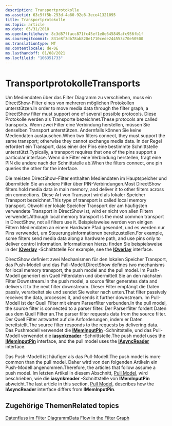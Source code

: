 ```yaml
---
description: Transportprotokolle
ms.assetid: 63c5ff5b-293d-4a80-92e8-3ece41321095
title: Transportprotokolle
ms.topic: article
ms.date: 05/31/2018
ms.openlocfilehash: 8c3d87ffacc871fc45ef1e8e645849afc956fb1f
ms.sourcegitcommit: 831e8f3db78ab820e1710cede244553c70e50500
ms.translationtype: MT
ms.contentlocale: de-DE
ms.lasthandoff: 01/08/2021
ms.locfileid: "106351733"
---
```

# <a name="transports"></a><span data-ttu-id="8eb4c-103">Transportprotokolle</span><span class="sxs-lookup"><span data-stu-id="8eb4c-103">Transports</span></span>

<span data-ttu-id="8eb4c-104">Um Mediendaten über das Filter Diagramm zu verschieben, muss ein DirectShow-Filter eines von mehreren möglichen Protokollen unterstützen.</span><span class="sxs-lookup"><span data-stu-id="8eb4c-104">In order to move media data through the filter graph, a DirectShow filter must support one of several possible protocols.</span></span> <span data-ttu-id="8eb4c-105">Diese Protokolle werden als Transporte bezeichnet.</span><span class="sxs-lookup"><span data-stu-id="8eb4c-105">These protocols are called transports.</span></span> <span data-ttu-id="8eb4c-106">Wenn zwei Filter eine Verbindung herstellen, müssen Sie denselben Transport unterstützen. Andernfalls können Sie keine Mediendaten austauschen.</span><span class="sxs-lookup"><span data-stu-id="8eb4c-106">When two filters connect, they must support the same transport; otherwise they cannot exchange media data.</span></span> <span data-ttu-id="8eb4c-107">In der Regel erfordert ein Transport, dass einer der Pins eine bestimmte Schnittstelle unterstützt.</span><span class="sxs-lookup"><span data-stu-id="8eb4c-107">Typically, a transport requires that one of the pins support a particular interface.</span></span> <span data-ttu-id="8eb4c-108">Wenn die Filter eine Verbindung herstellen, fragt eine PIN die andere nach der Schnittstelle ab.</span><span class="sxs-lookup"><span data-stu-id="8eb4c-108">When the filters connect, one pin queries the other for the interface.</span></span>

<span data-ttu-id="8eb4c-109">Die meisten DirectShow-Filter enthalten Mediendaten im Hauptspeicher und übermitteln Sie an andere Filter über PIN-Verbindungen.</span><span class="sxs-lookup"><span data-stu-id="8eb4c-109">Most DirectShow filters hold media data in main memory, and deliver it to other filters across pin connections.</span></span> <span data-ttu-id="8eb4c-110">Diese Art von Transport wird als lokaler Speicher Transport bezeichnet.</span><span class="sxs-lookup"><span data-stu-id="8eb4c-110">This type of transport is called local memory transport.</span></span> <span data-ttu-id="8eb4c-111">Obwohl der lokale Speicher Transport der am häufigsten verwendete Transport in DirectShow ist, wird er nicht von allen Filtern verwendet.</span><span class="sxs-lookup"><span data-stu-id="8eb4c-111">Although local memory transport is the most common transport in DirectShow, not all filters use it.</span></span> <span data-ttu-id="8eb4c-112">Beispielsweise werden von einigen Filtern Mediendaten an einem Hardware Pfad gesendet, und es werden nur Pins verwendet, um Steuerungsinformationen bereitzustellen.</span><span class="sxs-lookup"><span data-stu-id="8eb4c-112">For example, some filters send media data along a hardware path, and use pins only to deliver control information.</span></span> <span data-ttu-id="8eb4c-113">Informationen hierzu finden Sie beispielsweise in der [**IOverlay**](/windows/desktop/api/Strmif/nn-strmif-ioverlay) -Schnittstelle.</span><span class="sxs-lookup"><span data-stu-id="8eb4c-113">For example, see the [**IOverlay**](/windows/desktop/api/Strmif/nn-strmif-ioverlay) interface.</span></span>

<span data-ttu-id="8eb4c-114">DirectShow definiert zwei Mechanismen für den lokalen Speicher Transport, das Push-Modell und das Pull-Modell.</span><span class="sxs-lookup"><span data-stu-id="8eb4c-114">DirectShow defines two mechanisms for local memory transport, the push model and the pull model.</span></span> <span data-ttu-id="8eb4c-115">Im Push-Modell generiert ein Quell Filterdaten und übermittelt Sie an den nächsten Filter Downstream.</span><span class="sxs-lookup"><span data-stu-id="8eb4c-115">In the push model, a source filter generates data and delivers it to the next filter downstream.</span></span> <span data-ttu-id="8eb4c-116">Dieser Filter empfängt die Daten passiv, verarbeitet sie und sendet Sie weiter nach unten.</span><span class="sxs-lookup"><span data-stu-id="8eb4c-116">That filter passively receives the data, processes it, and sends it further downstream.</span></span> <span data-ttu-id="8eb4c-117">Im Pull-Modell ist der Quell Filter mit einem Parserfilter verbunden.</span><span class="sxs-lookup"><span data-stu-id="8eb4c-117">In the pull model, the source filter is connected to a parser filter.</span></span> <span data-ttu-id="8eb4c-118">Der Parserfilter fordert Daten aus dem Quell Filter an.</span><span class="sxs-lookup"><span data-stu-id="8eb4c-118">The parser filter requests data from the source filter.</span></span> <span data-ttu-id="8eb4c-119">Der Quell Filter antwortet auf die Anforderungen, indem er Daten bereitstellt.</span><span class="sxs-lookup"><span data-stu-id="8eb4c-119">The source filter responds to the requests by delivering data.</span></span> <span data-ttu-id="8eb4c-120">Das Pushmodell verwendet die [**IMemInputPin**](/windows/desktop/api/Strmif/nn-strmif-imeminputpin) -Schnittstelle, und das Pull-Modell verwendet die [**iasynkreader**](/windows/desktop/api/Strmif/nn-strmif-iasyncreader) -Schnittstelle.</span><span class="sxs-lookup"><span data-stu-id="8eb4c-120">The push model uses the [**IMemInputPin**](/windows/desktop/api/Strmif/nn-strmif-imeminputpin) interface, and the pull model uses the [**IAsyncReader**](/windows/desktop/api/Strmif/nn-strmif-iasyncreader) interface.</span></span>

<span data-ttu-id="8eb4c-121">Das Push-Modell ist häufiger als das Pull-Modell.</span><span class="sxs-lookup"><span data-stu-id="8eb4c-121">The push model is more common than the pull model.</span></span> <span data-ttu-id="8eb4c-122">Daher wird von den folgenden Artikeln ein Push-Modell angenommen.</span><span class="sxs-lookup"><span data-stu-id="8eb4c-122">Therefore, the articles that follow assume a push model.</span></span> <span data-ttu-id="8eb4c-123">Im letzten Artikel in diesem Abschnitt, [Pull Model](pull-model.md), wird beschrieben, wie die **iasynkreader** -Schnittstelle von **IMemInputPin** abweicht.</span><span class="sxs-lookup"><span data-stu-id="8eb4c-123">The last article in this section, [Pull Model](pull-model.md), describes how the **IAsyncReader** interface differs from **IMemInputPin**.</span></span>

## <a name="related-topics"></a><span data-ttu-id="8eb4c-124">Zugehörige Themen</span><span class="sxs-lookup"><span data-stu-id="8eb4c-124">Related topics</span></span>

<dl> <dt>

[<span data-ttu-id="8eb4c-125">Datenfluss im Filter Diagramm</span><span class="sxs-lookup"><span data-stu-id="8eb4c-125">Data Flow in the Filter Graph</span></span>](data-flow-in-the-filter-graph.md)
</dt> </dl>

 

 



